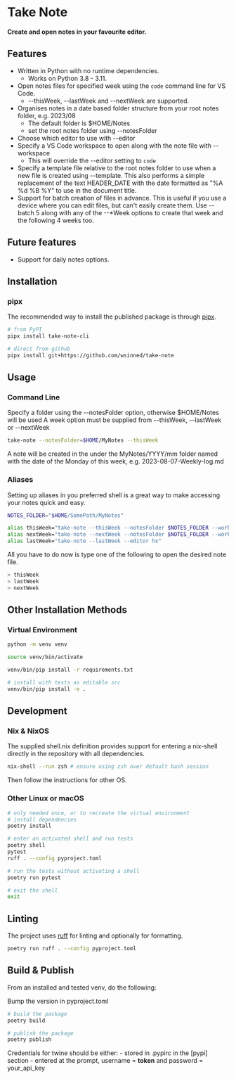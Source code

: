 # Take Note

**Create and open notes in your favourite editor.**

## Features

- Written in Python with no runtime dependencies.
  - Works on Python 3.8 - 3.11.
- Open notes files for specified week using the `code` command line for VS Code.
  - --thisWeek, --lastWeek and --nextWeek are supported.
- Organises notes in a date based folder structure from your root notes folder, e.g. 2023/08
  - The default folder is $HOME/Notes
  - set the root notes folder using --notesFolder
- Choose which editor to use with --editor
- Specify a VS Code workspace to open along with the note file with --workspace
  - This will override the --editor setting to `code`
- Specify a template file relative to the root notes folder to use when a new file is created using --template. This also performs a simple replacement of the text HEADER_DATE with the date formatted as "%A %d %B %Y" to use in the document title.
- Support for batch creation of files in advance. This is useful if you use a device where you can edit files, but can't easily create them. Use --batch 5 along with any of the --*Week options to create that week and the following 4 weeks too.

## Future features

- Support for daily notes options.

## Installation

### pipx

The recommended way to install the published package is through [pipx](https://pypa.github.io/pipx/).

```bash
# from PyPI
pipx install take-note-cli

# direct from github
pipx install git+https://github.com/wsinned/take-note
```

## Usage

### Command Line

Specify a folder using the --notesFolder option, otherwise $HOME/Notes will be used
A week option must be supplied from --thisWeek, --lastWeek or --nextWeek

```bash
take-note --notesFolder=$HOME/MyNotes --thisWeek
```

A note will be created in the under the MyNotes/YYYY/mm folder named with the date of the Monday of this week, e.g. 2023-08-07-Weekly-log.md

### Aliases

Setting up aliases in you preferred shell is a great way to make accessing your notes quick and easy.

```bash
NOTES_FOLDER="$HOME/SomePath/MyNotes"

alias thisWeek="take-note --thisWeek --notesFolder $NOTES_FOLDER --workspace notes.code-workspace"
alias nextWeek="take-note --nextWeek --notesFolder $NOTES_FOLDER --workspace notes.code-workspace --batch 5"
alias lastWeek="take-note --lastWeek --editor hx"
```

All you have to do now is type one of the following to open the desired note file.

```bash
> thisWeek
> lastWeek
> nextWeek
```

## Other Installation Methods

### Virtual Environment

```bash
python -m venv venv 

source venv/bin/activate

venv/bin/pip install -r requirements.txt

# install with tests as editable src
venv/bin/pip install -e .

```

## Development

### Nix & NixOS

The supplied shell.nix definition provides support for entering a nix-shell directly in the repository with all dependencies.

```bash
nix-shell --run zsh # ensure using zsh over default bash session
```

Then follow the instructions for other OS.

### Other Linux or macOS

```bash
# only needed once, or to recreate the virtual environment
# install dependencies
poetry install

# enter an activated shell and run tests
poetry shell
pytest
ruff . --config pyproject.toml

# run the tests without activating a shell
poetry run pytest

# exit the shell
exit
```

## Linting

The project uses [ruff](https://github.com/charliermarsh/ruff) for linting and optionally for formatting.

```bash
poetry run ruff . --config pyproject.toml
```

## Build & Publish

From an installed and tested venv, do the following:

Bump the version in pyproject.toml

```bash
# build the package
poetry build

# publish the package
poetry publish
```

Credentials for twine should be either:
    - stored in .pypirc in the [pypi] section
    - entered at the prompt, username = **token** and password = your_api_key
